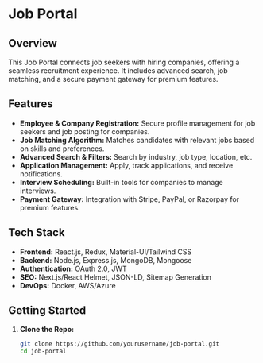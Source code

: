 # Job Portal

## Overview

This Job Portal connects job seekers with hiring companies, offering a seamless recruitment experience. It includes advanced search, job matching, and a secure payment gateway for premium features.

## Features

- **Employee & Company Registration:** Secure profile management for job seekers and job posting for companies.
- **Job Matching Algorithm:** Matches candidates with relevant jobs based on skills and preferences.
- **Advanced Search & Filters:** Search by industry, job type, location, etc.
- **Application Management:** Apply, track applications, and receive notifications.
- **Interview Scheduling:** Built-in tools for companies to manage interviews.
- **Payment Gateway:** Integration with Stripe, PayPal, or Razorpay for premium features.

## Tech Stack

- **Frontend:** React.js, Redux, Material-UI/Tailwind CSS
- **Backend:** Node.js, Express.js, MongoDB, Mongoose
- **Authentication:** OAuth 2.0, JWT
- **SEO:** Next.js/React Helmet, JSON-LD, Sitemap Generation
- **DevOps:** Docker, AWS/Azure

## Getting Started

1. **Clone the Repo:**
   ```bash
   git clone https://github.com/yourusername/job-portal.git
   cd job-portal

